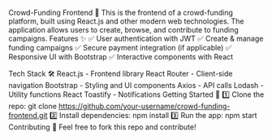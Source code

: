 Crowd-Funding Frontend 🎯
This is the frontend of a crowd-funding platform, built using React.js and other modern web technologies. The application allows users to create, browse, and contribute to funding campaigns.
Features ✨
✅ User authentication with JWT
✅ Create & manage funding campaigns
✅ Secure payment integration (if applicable)
✅ Responsive UI with Bootstrap
✅ Interactive components with React

Tech Stack 🛠️
React.js - Frontend library
React Router - Client-side navigation
Bootstrap - Styling and UI components
Axios - API calls
Lodash - Utility functions
React Toastify - Notifications
Getting Started 🚀
1️⃣ Clone the repo:
git clone https://github.com/your-username/crowd-funding-frontend.git
2️⃣ Install dependencies:
npm install
3️⃣ Run the app:
npm start
Contributing 🤝
Feel free to fork this repo and contribute!



